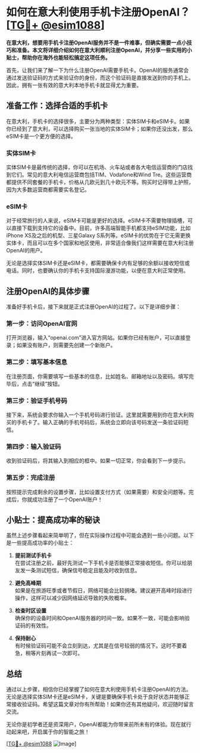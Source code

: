 # 如何在意大利使用手机卡注册OpenAI？[[TG💪+ @esim1088](https://t.me/s/esim1088)]

**在意大利，想要用手机卡注册OpenAI服务并不是一件难事，但确实需要一点小技巧和准备。本文将详细介绍如何在意大利顺利注册OpenAI，并分享一些实用的小贴士，帮助你在海外也能轻松搞定这项任务。**

首先，让我们来了解一下为什么注册OpenAI需要手机卡。OpenAI的服务通常会通过发送验证码的方式来验证你的身份，而这个验证码是直接发送到你的手机上。因此，拥有一张有效的意大利本地手机卡就显得尤为重要。

## 准备工作：选择合适的手机卡

在意大利，手机卡的选择很多，主要分为两种类型：实体SIM卡和eSIM卡。如果你已经到了意大利，可以选择购买一张当地的实体SIM卡；如果你还没出发，那么eSIM卡是一个更方便的选择。

### 实体SIM卡

实体SIM卡是最传统的选择，你可以在机场、火车站或者各大电信运营商的门店找到它们。常见的意大利电信运营商包括TIM、Vodafone和Wind Tre。这些运营商都提供不同套餐的手机卡，价格从几欧元到几十欧元不等。购买时记得带上护照，因为大多数运营商都需要实名登记。

### eSIM卡

对于经常旅行的人来说，eSIM卡可能是更好的选择。eSIM卡不需要物理插槽，可以直接下载到支持它的设备中。目前，许多高端智能手机都支持eSIM功能，比如iPhone XS及之后的机型、三星Galaxy S系列等。eSIM卡的优势在于它无需更换实体卡，而且可以在多个国家和地区使用，非常适合像我们这样需要在意大利注册OpenAI的用户。

无论是选择实体SIM卡还是eSIM卡，都需要确保卡内有足够的余额以接收短信或电话。同时，也要确认你的手机卡支持国际漫游功能，以便在意大利正常使用。

## 注册OpenAI的具体步骤

准备好手机卡后，接下来就是正式注册OpenAI的过程了。以下是详细步骤：

### 第一步：访问OpenAI官网

打开浏览器，输入“openai.com”进入官方网站。如果你已经有账户，可以直接登录；如果没有账户，则需要先创建一个新账户。

### 第二步：填写基本信息

在注册页面，你需要填写一些基本的信息，比如姓名、邮箱地址以及密码。填写完毕后，点击“继续”按钮。

### 第三步：验证手机号码

接下来，系统会要求你输入一个手机号码进行验证。这里就需要用到你在意大利购买的手机卡了。输入正确的手机号码后，系统会立即向该号码发送一条验证码短信。

### 第四步：输入验证码

收到验证码后，将其输入到相应的框中。如果一切正常，你会看到下一步提示。

### 第五步：完成注册

按照提示完成剩余的设置步骤，比如设置支付方式（如果需要）和安全问题等。完成后，你就成功注册了一个OpenAI账户！

## 小贴士：提高成功率的秘诀

虽然上述步骤看起来简单明了，但在实际操作过程中可能会遇到一些小问题。以下是一些提高成功率的小贴士：

1. **提前测试手机卡**  
   在尝试注册之前，最好先测试一下手机卡是否能够正常接收短信。你可以给朋友发一条测试短信，确保信号稳定且能及时收到信息。

2. **避免高峰期**  
   如果是在旅游旺季或者节假日，网络可能会比较拥堵。建议避开高峰时段进行操作，这样可以减少因网络延迟导致的失败概率。

3. **检查时区设置**  
   确保你的设备时间和OpenAI服务器的时间一致。如果不一致，可能会影响验证码的有效性。

4. **保持耐心**  
   有时候验证码可能不会立刻到达，尤其是在信号较弱的情况下。这时不要着急，稍等片刻再试一次即可。

## 总结

通过以上步骤，相信你已经掌握了如何在意大利使用手机卡注册OpenAI的方法。无论是选择实体SIM卡还是eSIM卡，关键是要确保手机卡处于良好状态并能够正常接收验证码。希望这篇文章对你有所帮助！如果你还有其他疑问，欢迎随时留言交流。

无论你是初学者还是资深用户，OpenAI都能为你带来前所未有的体验。现在就行动起来吧，开启属于你的智能之旅！

[[TG💪+ @esim1088](https://t.me/s/esim1088) ![Image](https://i.postimg.cc/4NQfJmqS/Snipaste-2025-05-13-00-14-12.png)]